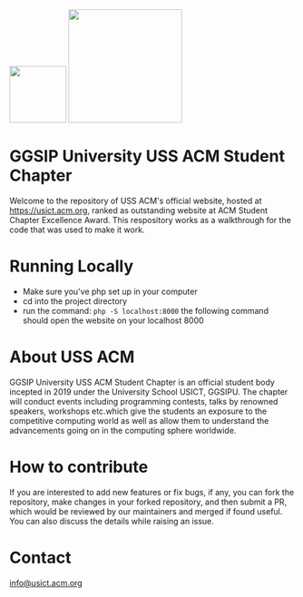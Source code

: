 <img src="https://user-images.githubusercontent.com/69726390/180611911-fe6122f1-827b-47f1-ab95-d7ed736bf6e8.png"  width="100rem"/>
<img src="https://user-images.githubusercontent.com/69726390/180611964-57fa49bf-45cd-4e66-95a8-05fb12e5a6a2.png"  width="200rem"/>



# GGSIP University USS ACM Student Chapter
Welcome to the repository of USS ACM's official website, hosted at https://usict.acm.org, ranked as outstanding website at ACM Student Chapter Excellence Award. This respository works as a walkthrough for the code that was used to make it work. 

# Running Locally
- Make sure you've php set up in your computer
- cd into the project directory
- run the command: ```php -S localhost:8000```
the following command should open the website on your localhost 8000

# About USS ACM
GGSIP University USS ACM Student Chapter is an official student body incepted in 2019 under the University School USICT, GGSIPU. The chapter will conduct events including programming contests, talks by renowned speakers, workshops etc.which give the students an exposure to the competitive computing world as well as allow them to understand the advancements going on in the computing sphere worldwide.

# How to contribute
If you are interested to add new features or fix bugs, if any, you can fork the repository, make changes in your forked repository, and then submit a PR, which would be reviewed by our maintainers and merged if found useful. You can also discuss the details while raising an issue.

# Contact
info@usict.acm.org


